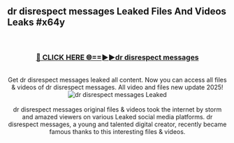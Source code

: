 ## dr disrespect messages Leaked Files And Videos Leaks #x64y
<br>
<div align="center">
<h3><a href="https://watchclip.my.id/dr disrespect messages" rel="nofollow">🔴 CLICK HERE 🌐==►►dr disrespect messages</a></h3>
<br>
Get dr disrespect messages leaked all content. Now you can access all files & videos of dr disrespect messages. All video and files new update 2025!
<br>
<a href="https://watchclip.my.id/dr disrespect messages" rel="nofollow" data-target="animated-image.originalLink"><img src="https://i.ibb.co.com/WyWwxjT/player-gif2.gif" alt="dr disrespect messages Leaked" style="max-width: 100%; display: inline-block;" data-target="animated-image.originalImage"></a>
<br><br>
dr disrespect messages original files & videos took the internet by storm and amazed viewers on various Leaked social media platforms. dr disrespect messages, a young and talented digital creator, recently became famous thanks to this interesting files & videos.
</div>
<br>